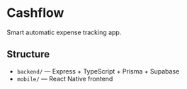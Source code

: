 # Cashflow

Smart automatic expense tracking app.

## Structure

- `backend/` — Express + TypeScript + Prisma + Supabase
- `mobile/` — React Native frontend
